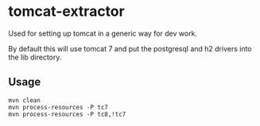 # tomcat-extractor

Used for setting up tomcat in a generic way for dev work.

By default this will use tomcat 7 and put the postgresql and h2 drivers into the lib directory.

## Usage

```
mvn clean 
mvn process-resources -P tc7
mvn process-resources -P tc8,!tc7
```
